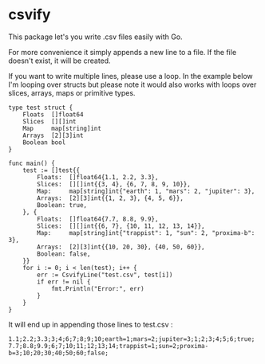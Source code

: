 # csvify

This package let's you write .csv files easily with Go.

For more convenience it simply appends a new line to a file.
If the file doesn't exist, it will be created.

If you want to write multiple lines, please use a loop.
In the example below I'm looping over structs but please note it would also works with loops over slices, arrays, maps or primitive types.
```
type test struct {
	Floats  []float64
	Slices  [][]int
	Map     map[string]int
	Arrays  [2][3]int
	Boolean bool
}

func main() {
	test := []test{{
		Floats:  []float64{1.1, 2.2, 3.3},
		Slices:  [][]int{{3, 4}, {6, 7, 8, 9, 10}},
		Map:     map[string]int{"earth": 1, "mars": 2, "jupiter": 3},
		Arrays:  [2][3]int{{1, 2, 3}, {4, 5, 6}},
		Boolean: true,
	}, {
		Floats:  []float64{7.7, 8.8, 9.9},
		Slices:  [][]int{{6, 7}, {10, 11, 12, 13, 14}},
		Map:     map[string]int{"trappist": 1, "sun": 2, "proxima-b": 3},
		Arrays:  [2][3]int{{10, 20, 30}, {40, 50, 60}},
		Boolean: false,
	}}
	for i := 0; i < len(test); i++ {
		err := CsvifyLine("test.csv", test[i])
		if err != nil {
			fmt.Println("Error:", err)
		}
	}
}
```

It will end up in appending those lines to test.csv :

```
1.1;2.2;3.3;3;4;6;7;8;9;10;earth=1;mars=2;jupiter=3;1;2;3;4;5;6;true;
7.7;8.8;9.9;6;7;10;11;12;13;14;trappist=1;sun=2;proxima-b=3;10;20;30;40;50;60;false;
```
